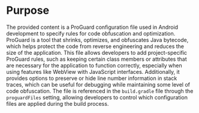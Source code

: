 # Purpose
The provided content is a ProGuard configuration file used in Android development to specify rules for code obfuscation and optimization. ProGuard is a tool that shrinks, optimizes, and obfuscates Java bytecode, which helps protect the code from reverse engineering and reduces the size of the application. This file allows developers to add project-specific ProGuard rules, such as keeping certain class members or attributes that are necessary for the application to function correctly, especially when using features like WebView with JavaScript interfaces. Additionally, it provides options to preserve or hide line number information in stack traces, which can be useful for debugging while maintaining some level of code obfuscation. The file is referenced in the `build.gradle` file through the `proguardFiles` setting, allowing developers to control which configuration files are applied during the build process.
